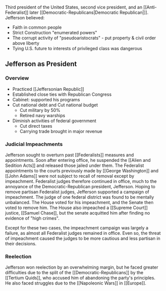 Third president of the United States, second vice president, and an [[Anti-Federalist]] later [[Democratic-Republicans|Democratic Republican|]]. Jefferson believed:
- Faith in common people
- Strict Construction "enumerated powers"
- The corrupt activity of "pseudoaristocrats" - put property & civil order above liberty
- Tying U.S. future to interests of privileged class was dangerous
## Jefferson as President
### Overview
- Practiced [[Jeffersonian Republic]]
- Established close ties with Republican Congress
- Cabinet: supported his programs
- Cut national debt and Cut national budget
	- Cut military by 50%
	- Retired navy warships
- Diminish activities of federal government
	- Cut direct taxes
	- Carrying trade brought in major revenue
### Judicial Impeachments
Jefferson sought to overturn past [[Federalists]] measures and appointments. Soon after entering office, he suspended the [[Alien and Sedition Acts]] and released those jailed under them. The Federalist appointments to the courts previously made by [[George Washington]] and [[John Adams]] were not subject to recall of removal except by impeachment. Federalist judges therefore continued in office, much to the annoyance of the Democratic-Republican president, Jefferson. Hoping to remove partisan Federalist judges, Jefferson supported a campaign of impeachment. The judge of one federal district was found to be mentally unbalanced. The House voted for his impeachment, and the Senate then voted to remove him. The House also impeached a [[Supreme Court]] justice, [[Samuel Chase]], but the senate acquitted him after finding no evidence of "high crimes".

Except for these two cases, the impeachment campaign was largely a failure, as almost all Federalist judges remained in office. Even so, the threat  of impeachment caused the judges to be more cautious and less partisan in their decisions.
### Reelection
Jefferson won reelection by an overwhelming margin, but he faced greater difficulties due to the split of the [[Democratic-Republicans]] by the [[Tertium Quids]], who accused him of abandoning the party's principles. He also faced struggles due to the [[Napoleonic Wars]] in [[Europe]].